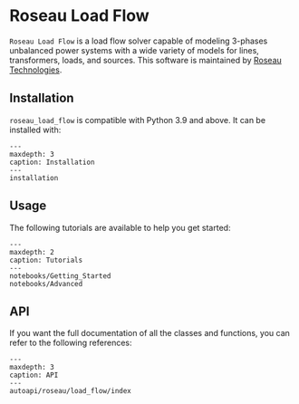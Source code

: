 # Roseau Load Flow

`Roseau Load Flow` is a load flow solver capable of modeling 3-phases unbalanced power systems with
a wide variety of models for lines, transformers, loads, and sources. This software is maintained
by [Roseau Technologies](https://www.roseautechnologies.com/en).
<a href="https://www.linkedin.com/company/roseau-technologies/"><i class="fa-brands fa-linkedin" ></i></a>
<a href="https://github.com/RoseauTechnologies/"><i class="fa-brands fa-github" ></i></a>

## Installation

`roseau_load_flow` is compatible with Python 3.9 and above. It can be installed with:

```{toctree}
---
maxdepth: 3
caption: Installation
---
installation
```

## Usage

The following tutorials are available to help you get started:

```{toctree}
---
maxdepth: 2
caption: Tutorials
---
notebooks/Getting_Started
notebooks/Advanced
```

## API

If you want the full documentation of all the classes and functions, you can refer to the following
references:

```{toctree}
---
maxdepth: 3
caption: API
---
autoapi/roseau/load_flow/index
```
